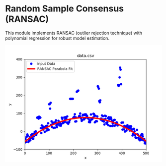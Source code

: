 # Random Sample Consensus (RANSAC)		             
This module implements RANSAC (outlier rejection technique) with polynomial regression for robust model estimation.
<p align="center">
  <img src="https://github.com/dahhmani/RANSAC/blob/master/plot.png?raw=true">
</p>